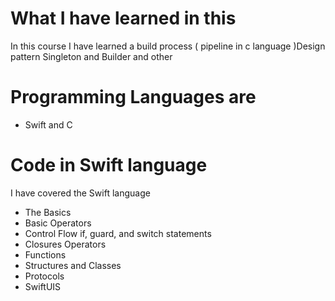 # What I have learned in this 

In this course I have learned a build process ( pipeline in c language )Design pattern Singleton and Builder and other 

# Programming Languages are

- Swift and C


# Code in Swift language

I have covered the Swift language 
- The Basics
- Basic Operators
- Control Flow  if, guard, and switch statements
- Closures Operators
- Functions
- Structures and Classes
- Protocols
- SwiftUIS

